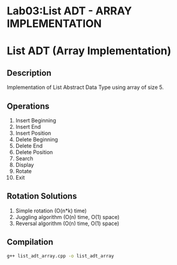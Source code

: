 # Lab03:List ADT - ARRAY IMPLEMENTATION




# List ADT (Array Implementation)

## Description
Implementation of List Abstract Data Type using array of size 5.

## Operations
1. Insert Beginning
2. Insert End
3. Insert Position
4. Delete Beginning
5. Delete End
6. Delete Position
7. Search
8. Display
9. Rotate
10. Exit

## Rotation Solutions
1. Simple rotation (O(n*k) time)
2. Juggling algorithm (O(n) time, O(1) space)
3. Reversal algorithm (O(n) time, O(1) space)

## Compilation
```bash
g++ list_adt_array.cpp -o list_adt_array
